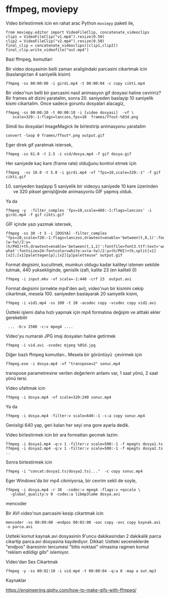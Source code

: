 # ffmpeg, moviepy

Video birlestirmek icin en rahat arac Python `moviepy` paketi ile,

```
from moviepy.editor import VideoFileClip, concatenate_videoclips
clip1 = VideoFileClip("v1.mp4").resize(0.50)
clip2 = VideoFileClip("v2.mp4").resize(0.50)
final_clip = concatenate_videoclips([clip1,clip2])
final_clip.write_videofile("out.mp4")
```

Bazi ffmpeg, komutlari

Bir video dosyasinin belli zaman araligindaki parcasini cikartmak icin
(baslangictan 4 saniyelik kisim)

```
ffmpeg -ss 00:00:00 -i girdi.mp4 -t 00:00:04 -c copy cikti.mp4
```

Bir video'nun belli bir parcasini nasil animasyon gif dosyasi haline
ceviririz? Bir frames alt dizini yaratalim, sonra 20. saniyeden
baslayip 10 saniyelik kismi cikartalim. Once sadece goruntu dosyalari
alacagiz,

```
ffmpeg -ss 00:00:20 -t 00:00:10 -i [video dosyasi]  -vf \
   scale=320:-1:flags=lanczos,fps=10  frames/ffout-%03d.png
```

Simdi bu dosyalari ImageMagick ile birlestirip animasyonu yaratalim

```
convert -loop 0 frames/ffout*.png output.gif
```

Eger direk gif yaratmak istersek,

```
ffmpeg -ss 61.0 -t 2.5 -i vid/dosya.mp4 -f gif dosya.gif
```

Her saniyede kaç kare (frame rate) olduğunu kontrol etmek için

```
ffmpeg  -ss 10.0 -t 5.0 -i girdi.mp4 -vf "fps=10,scale=320:-1" -f gif cikti.gif
```

10. saniyeden başlayıp 5 saniyelik bir videoyu saniyede 10 kare
üzerinden ve 320 piksel genişliğinde animasyonlu GİF yapmış olduk.

Ya da

```
ffmpeg -y  -filter_complex 'fps=10,scale=460:-1:flags=lanczos' -i girdi.mp4 -f gif cikti.gif
```

GİF içinde yazı yazmak istersek,

```
ffmpeg -ss 30 -t 3 -i [DOSYA] -filter_complex "fps=10,scale=720:-1:flags=lanczos,drawtext=enable='between(t,0,1)':fontfile=font3.ttf:text='word':fontsize=24:fontcolor=white:x=(w-tw)/2:y=(h/PHI)+th,drawtext=enable='between(t,1,2)':fontfile=font3.ttf:text='word what':fontsize=24:fontcolor=white:x=(w-tw)/2:y=(h/PHI)+th,split[x1][x2];[x1]palettegen[p];[x2][p]paletteuse" output.gif
```

Format degisimi, kucultmek, mumkun oldugu kadar kaliteyi istenen
sekilde tutmak, 440 yuksekliginde, genislik izafi, kalite 23 (en
kaliteli 0)

```
ffmpeg -i input.mkv -vf scale=-1:440 -crf 23  output.avi
```

Format degisimi (ornekte mp4'den avi), video'nun bir kismini cekip cikartmak, mesela 100. saniyeden baslayarak 20 saniyelik kisim,

```
ffmpeg -i vid1.mp4 -ss 100 -t 20 -acodec copy -vcodec copy vid2.avi
```

Üstteki işlemi daha hızlı yapmak için mp4 formatına değişim ve alttaki ekler gerekebilir

```
 ... -b:v 2500 -c:v mpeg4 ....
```

Video'yu numaralı JPG imaj dosyaları haline getirmek

```
ffmpeg -i vid.avi -vcodec mjpeg %05d.jpg
```

Diğer bazlı ffmpeg komutları.. Mesela bir görüntüyü  çevirmek için

```
ffmpeg.exe -i dosya.mp4 -vf "transpose=2" sonuc.mp4
```

transpose parametresine verilen değerlerin anlamı var, 1 saat yönü, 2 saat yönü tersi.

Video ufaltmak icin

```
ffmpeg -i dosya.mp4 -vf scale=320:240 sonuc.mp4
```

Ya da

```
ffmpeg -i dosya.mp4 -filter:v scale=640:-1 -c:a copy sonuc.mp4
```

Genisligi 640 yap, geri kalan her seyi ona gore ayarla dedik.

Video birlestirmek icin bir ara formattan gecmek lazim.

```
ffmpeg -i dosya1.mp4 -q:v 1 -filter:v scale=500:-1 -f mpegts dosya1.ts
ffmpeg -i dosya2.mp4 -q:v 1 -filter:v scale=500:-1 -f mpegts dosya2.ts
..
```

Sonra birlestirmek icin

```
ffmpeg -i "concat:dosya1.ts|dosya2.ts|..."  -c copy sonuc.mp4
```

Eger Windows'da bir mp4 cikmiyorsa, bir cevrim sekli de soyle,

```
ffmpeg -i dosya.mp4 -r 30  -codec:v mpeg4 -flags:v +qscale \
  -global_quality:v 0 -codec:a libmp3lame dosya.avi 
```

mencoder

Bir AVI video'nun parcasini kesip cikartmak icin

```
mencoder -ss 00:09:00 -endpos 00:02:00 -oac copy -ovc copy kaynak.avi
-o parca.avi
```

Ustteki komut kaynak.avi dosyasinin 9'uncu dakikasindan 2 dakikalik
parca cikartip parca.avi dosyasina kaydediyor. Dikkat: Ustteki
seceneklerde "endpos" ibaresinin tercumesi "bitis noktasi" olmasina
ragmen komut "reklam edildigi gibi" islemiyor.

Video'dan Ses Cikartmak

```
ffmpeg -y -ss 00:02:10 -i vid.mp4 -t 00:00:04 -q:a 0 -map a out.mp3
```


Kaynaklar

https://engineering.giphy.com/how-to-make-gifs-with-ffmpeg/
